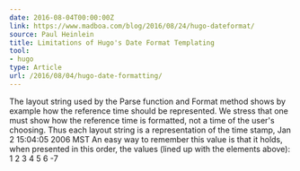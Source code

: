 ```yaml
---
date: 2016-08-04T00:00:00Z
link: https://www.madboa.com/blog/2016/08/24/hugo-dateformat/
source: Paul Heinlein
title: Limitations of Hugo's Date Format Templating
tool:
- hugo
type: Article
url: /2016/08/04/hugo-date-formatting/
---
```


The layout string used by the Parse function and Format method shows by example how the reference time should be represented. We stress that one must show how the reference time is formatted, not a time of the user's choosing. Thus each layout string is a representation of the time stamp, Jan 2 15:04:05 2006 MST An easy way to remember this value is that it holds, when presented in this order, the values (lined up with the elements above): 1 2  3  4  5    6  -7





